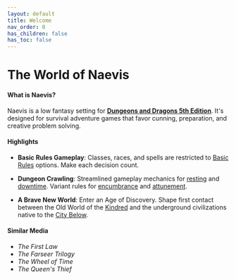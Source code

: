 ```yaml
---
layout: default
title: Welcome
nav_order: 0
has_children: false
has_toc: false
---
```


# The World of Naevis

#### What is Naevis?

Naevis is a low fantasy setting for **[Dungeons and Dragons 5th Edition](https://dnd.wizards.com/start-playing-dnd)**. It's designed for survival adventure games that favor cunning, preparation, and creative problem solving. 

#### Highlights

* **Basic Rules Gameplay**: Classes, races, and spells are restricted to [Basic Rules](docs/more/DnD_BasicRules_2018.pdf) options. Make each decision count.

* **Dungeon Crawling**: Streamlined gameplay mechanics for [resting](docs/adventuring/rest) and [downtime](docs/adventuring/downtime/index). Variant rules for [encumbrance](docs/adventuring/encumbrance) and [attunement](docs/gear/charms/index).

* **A Brave New World**: Enter an Age of Discovery. Shape first contact between the Old World of the [Kindred](docs/character_creation/race/index) and the underground civilizations native to the [City Below](docs/the_frontier/index).

#### Similar Media

* _The First Law_
* _The Farseer Trilogy_  
* _The Wheel of Time_
* _The Queen's Thief_

<!-- #### Less is More

Naevis is based on D&D's _[Basic Rules](docs/more/DnD_BasicRules_2018.pdf)_. There are fewer classes, races, and spells than found in the _Player's Handbook_. A player's skill is tested against their ability to make use of their options effectively and creatively.  -->

<!-- It is comparable to other D&D settings such as the _Forgotten Realms_, _Eberron_, or _Dark Sun_. -->